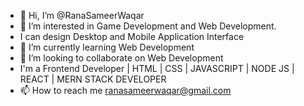 - 👋 Hi, I’m @RanaSameerWaqar
- 👀 I’m interested in Game Development and Web Development.
- I can design Desktop and Mobile Application Interface
- 🌱 I’m currently learning Web Development
- 💞️ I’m looking to collaborate on Web Development
- I'm a Frontend Developer | HTML | CSS | JAVASCRIPT | NODE JS | REACT | MERN STACK DEVELOPER
- 📫 How to reach me ranasameerwaqar@gmail.com
<!---
RanaSameerWaqar/RanaSameerWaqar is a ✨ special ✨ repository because its `README.md` (this file) appears on your GitHub profile.
You can click the Preview link to take a look at your changes.
--->
